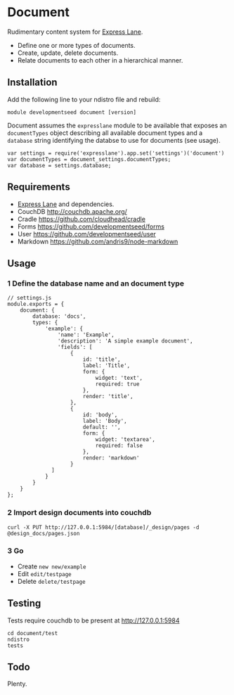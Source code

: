 
# Document

Rudimentary content system for [Express Lane](https://github.com/developmentseed/expresslane).

- Define one or more types of documents.
- Create, update, delete documents.
- Relate documents to each other in a hierarchical manner.

## Installation

Add the following line to your ndistro file and rebuild:

    module developmentseed document [version]

Document assumes the `expresslane` module to be available that exposes an
`documentTypes` object describing all available document types and a `database`
string identifying the databse to use for documents (see usage).

    var settings = require('expresslane').app.set('settings')('document')
    var documentTypes = document_settings.documentTypes;
    var database = settings.database;

## Requirements

- [Express Lane](https://github.com/developmentseed/expresslane) and dependencies.
- CouchDB http://couchdb.apache.org/
- Cradle https://github.com/cloudhead/cradle
- Forms https://github.com/developmentseed/forms
- User https://github.com/developmentseed/user
- Markdown https://github.com/andris9/node-markdown

## Usage

### 1 Define the database name and an document type

    // settings.js
    module.exports = {
        document: {
            database: 'docs',
            types: {
                'example': {
                    'name': 'Example',
                    'description': 'A simple example document',
                    'fields': [
                        {
                            id: 'title',
                            label: 'Title',
                            form: {
                                widget: 'text',
                                required: true
                            },
                            render: 'title',
                        },
                        {
                            id: 'body',
                            label: 'Body',
                            default: '',
                            form: {
                                widget: 'textarea',
                                required: false
                            },
                            render: 'markdown'
                        }
                  ]
                }
            }
        }
    };

### 2 Import design documents into couchdb

    curl -X PUT http://127.0.0.1:5984/[database]/_design/pages -d @design_docs/pages.json

### 3 Go

- Create `new new/example`
- Edit `edit/testpage`
- Delete `delete/testpage`

## Testing

Tests require couchdb to be present at http://127.0.0.1:5984

    cd document/test
    ndistro
    tests

## Todo

Plenty.
